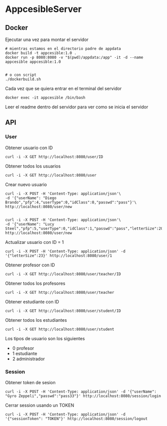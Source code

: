 # AppcesibleServer

## Docker

Ejecutar una vez para montar el servidor

    # mientras estamos en el directorio padre de appdata
    docker build -t appcesible:1.0 .   
    docker run -p 8080:8080 -v "$(pwd)/appdata:/app" -it -d --name appcesible appcesible:1.0


    # o con script
    ./dockerbuild.sh

Cada vez que se quiera entrar en el terminal del servidor

    docker exec -it appcesible /bin/bash

Leer el readme dentro del servidor para ver como se inicia el servidor

## API

### User

Obtener usuario con ID

    curl -i -X GET http://localhost:8080/user/ID

Obtener todos los usuarios

    curl -i -X GET http://localhost:8080/user

Crear nuevo usuario

    curl -i -X POST -H 'Content-Type: application/json'\
    -d '{"userName": "Diego Brando","pfp":4,"userType":0,"idClass":0,"passwd":"pass"}'\
    http://localhost:8080/user/new


    curl -i -X POST -H 'Content-Type: application/json'\
    -d '{"userName": "Lucy Steel","pfp":5,"userType":0,"idClass":1,"passwd":"pass","letterSize":20,"interactionFormat":2,"loginType":1}'\
    http://localhost:8080/user/new

Actualizar usuario con ID = 1

    curl -i -X POST -H 'Content-Type: application/json' -d '{"letterSize":23}' http://localhost:8080/user/1

Obtener profesor con ID

    curl -i -X GET http://localhost:8080/user/teacher/ID

Obtener todos los profesores

    curl -i -X GET http://localhost:8080/user/teacher

Obtener estudiante con ID

    curl -i -X GET http://localhost:8080/user/student/ID

Obtener todos los estudiantes

    curl -i -X GET http://localhost:8080/user/student

Los tipos de usuario son los siguientes
- 0 profesor
- 1 estudiante
- 2 administrador

### Session

Obtener token de sesion

    curl -i -X POST -H 'Content-Type: application/json' -d '{"userName": "Gyro Zeppeli","passwd":"pass33"}' http://localhost:8080/session/login

Cerrar session usando un TOKEN

    curl -i -X POST -H 'Content-Type: application/json' -d '{"sessionToken": "TOKEN"}' http://localhost:8080/session/logout
